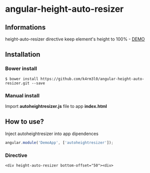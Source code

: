 # angular-height-auto-resizer

## Informations
height-auto-resizer directive keep element's height to 100% - [DEMO](https://plnkr.co/edit/A4zXeNPpOfGmEwOFy202?p=preview)

## Installation
### Bower install
```
$ bower install https://github.com/k4rm3l0/angular-height-auto-resizer.git --save
```
### Manual install
Import **autoheightresizer.js** file to app **index.html**

## How to use?
Inject autoheightresizer into app dipendences        
  
```js
angular.module('DemoApp', ['autoheightresizer']);
```

### Directive
  
```
<div height-auto-resizer bottom-offset="50"><div>
```
